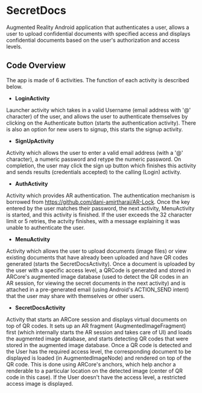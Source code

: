 # SecretDocs

Augmented Reality Android application that authenticates a user, allows a user to upload confidential documents with specified access and displays confidential documents based on the user's authorization and access levels.

## Code Overview 

The app is made of 6 activities. The function of each activity is described below.

* **LoginActivity**

Launcher activity which takes in a valid Username (email address with '@' character) of the user, and allows the user to authenticate themselves by clicking on the Authenticate button (starts the authentication activity). There is also an option for new users to signup, this starts the signup activity.

* **SignUpActivity**

Activity which allows the user to enter a valid email address (with a '@' character), a numeric password and retype the numeric password. On completion, the user may click the sign up button which finishes this activity and sends results (credentials accepted) to the calling (Login) activity.

* **AuthActivity**

Activity which provides AR authentication. The authentication mechanism is borrowed from https://github.com/dani-amirtharaj/AR-Lock. Once the key entered by the user matches their password, the next activity, MenuActivity is started, and this activity is finished. If the user exceeds the 32 character limit or 5 retries, the actvity finishes, with a message explaining it was unable to authenticate the user.

* **MenuActivity**

Activity which allows the user to upload documents (image files) or view existing documents that have already been uploaded and have QR codes generated (starts the SecretDocsActivity). Once a document is uploaded by the user with a specific access level, a QRCode is generated and stored in ARCore's augmented image database (used to detect the QR codes in an AR session, for viewing the secret documents in the next activity) and is attached in a pre-generated email (using Android's ACTION_SEND intent) that the user may share with themselves or other users.

* **SecretDocsActivity**

Activity that starts an ARCore session and displays virtual documents on top of QR codes. It sets up an AR fragment (AugmentedImageFragment) first (which internally starts the AR session and takes care of UI) and loads the augmented image database, and starts detecting QR codes that were stored in the augmented image database. Once a QR code is detected and the User has the required access level, the corresponding document to be displayed is loaded (in AugmentedImageNode) and rendered on top of the QR code. This is done using ARCore's anchors, which help anchor a renderable to a particular location on the detected image (center of QR code in this case). If the User doesn't have the access level, a restricted access image is displayed. 

